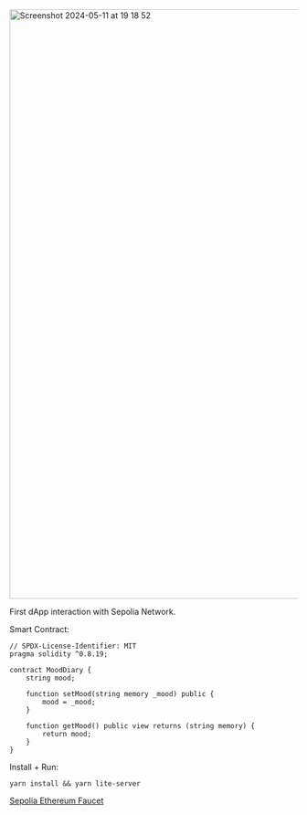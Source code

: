 <img width="1032" alt="Screenshot 2024-05-11 at 19 18 52" src="https://github.com/Remato/first-dapp/assets/8043534/550432b6-5458-49a9-b3d6-f507f26112b7">

First dApp interaction with Sepolia Network.

Smart Contract:

```solidity
// SPDX-License-Identifier: MIT
pragma solidity ^0.8.19;

contract MoodDiary {
    string mood;

    function setMood(string memory _mood) public {
        mood = _mood;
    }

    function getMood() public view returns (string memory) {
        return mood;
    }
}
```

Install + Run:

```script
yarn install && yarn lite-server 
```

[Sepolia Ethereum Faucet](https://sepolia-faucet.pk910.de/#/)

